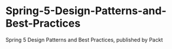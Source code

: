 # Spring-5-Design-Patterns-and-Best-Practices
Spring 5 Design Patterns and Best Practices, published by Packt
